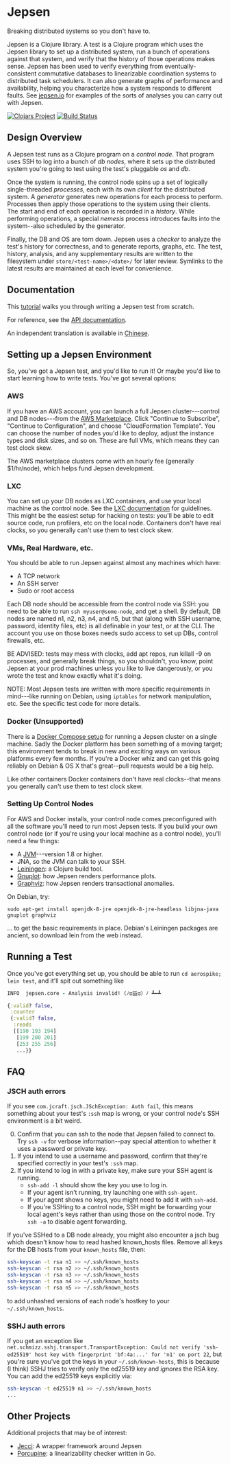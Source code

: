 # Jepsen

Breaking distributed systems so you don't have to.

Jepsen is a Clojure library. A test is a Clojure program which uses the Jepsen
library to set up a distributed system, run a bunch of operations against that
system, and verify that the history of those operations makes sense. Jepsen has
been used to verify everything from eventually-consistent commutative databases
to linearizable coordination systems to distributed task schedulers. It can
also generate graphs of performance and availability, helping you characterize
how a system responds to different faults. See
[jepsen.io](https://jepsen.io/analyses) for examples of the sorts of analyses
you can carry out with Jepsen.

[![Clojars Project](https://img.shields.io/clojars/v/jepsen.svg)](https://clojars.org/jepsen)
[![Build Status](https://travis-ci.com/jepsen-io/jepsen.svg?branch=main)](https://travis-ci.com/jepsen-io/jepsen)

## Design Overview

A Jepsen test runs as a Clojure program on a *control node*. That program uses
SSH to log into a bunch of *db nodes*, where it sets up the distributed system
you're going to test using the test's pluggable *os* and *db*.

Once the system is running, the control node spins up a set of logically
single-threaded *processes*, each with its own *client* for the distributed
system. A *generator* generates new operations for each process to perform.
Processes then apply those operations to the system using their clients. The
start and end of each operation is recorded in a *history*. While performing
operations, a special *nemesis* process introduces faults into the system--also
scheduled by the generator.

Finally, the DB and OS are torn down. Jepsen uses a *checker* to analyze the
test's history for correctness, and to generate reports, graphs, etc. The test,
history, analysis, and any supplementary results are written to the filesystem
under `store/<test-name>/<date>/` for later review. Symlinks to the latest
results are maintained at each level for convenience.

## Documentation

This [tutorial](doc/tutorial/index.md) walks you through writing a Jepsen test
from scratch.

For reference, see the [API documentation](http://jepsen-io.github.io/jepsen/).

An independent translation is available in [Chinese](https://jaydenwen123.gitbook.io/zh_jepsen_doc/).

## Setting up a Jepsen Environment

So, you've got a Jepsen test, and you'd like to run it! Or maybe you'd like to start learning how to write tests. You've got several options:

### AWS

If you have an AWS account, you can launch a full Jepsen cluster---control and
DB nodes---from the [AWS
Marketplace](https://aws.amazon.com/marketplace/pp/Jepsen-LLC-Jepsen/B01LZ7Y7U0).
Click "Continue to Subscribe", "Continue to Configuration", and choose
"CloudFormation Template". You can choose the number of nodes you'd like to
deploy, adjust the instance types and disk sizes, and so on. These are full
VMs, which means they can test clock skew.

The AWS marketplace clusters come with an hourly fee (generally $1/hr/node),
which helps fund Jepsen development.

### LXC

You can set up your DB nodes as LXC containers, and use your local machine as
the control node. See the [LXC documentation](doc/lxc.md) for guidelines. This
might be the easiest setup for hacking on tests: you'll be able to edit source
code, run profilers, etc on the local node. Containers don't have real clocks, so you generally can't use them to test clock skew.

### VMs, Real Hardware, etc.

You should be able to run Jepsen against almost any machines which have:

- A TCP network
- An SSH server
- Sudo or root access

Each DB node should be accessible from the control node via SSH: you need to be
able to run `ssh myuser@some-node`, and get a shell. By default, DB nodes are
named n1, n2, n3, n4, and n5, but that (along with SSH username, password,
identity files, etc) is all definable in your test, or at the CLI. The account
you use on those boxes needs sudo access to set up DBs, control firewalls, etc.

BE ADVISED: tests may mess with clocks, add apt repos, run killall -9 on
processes, and generally break things, so you shouldn't, you know, point Jepsen
at your prod machines unless you like to live dangerously, or you wrote the
test and know exactly what it's doing.

NOTE: Most Jepsen tests are written with more specific requirements in
mind---like running on Debian, using `iptables` for network manipulation, etc.
See the specific test code for more details.

### Docker (Unsupported)

There is a [Docker Compose setup](/docker) for running a Jepsen cluster on a
single machine. Sadly the Docker platform has been something of a moving
target; this environment tends to break in new and exciting ways on various
platforms every few months. If you're a Docker whiz and can get this going
reliably on Debian & OS X that's great--pull requests would be a big help.

Like other containers Docker containers don't have real clocks--that means you
generally can't use them to test clock skew.

### Setting Up Control Nodes

For AWS and Docker installs, your control node comes preconfigured with all the
software you'll need to run most Jepsen tests. If you build your own control
node (or if you're using your local machine as a control node), you'll need a
few things:

- A [JVM](https://openjdk.java.net/install/)---version 1.8 or higher.
- JNA, so the JVM can talk to your SSH.
- [Leiningen](https://leiningen.org/): a Clojure build tool.
- [Gnuplot](http://www.gnuplot.info/): how Jepsen renders performance plots.
- [Graphviz](https://graphviz.org/): how Jepsen renders transactional anomalies.

On Debian, try:

```
sudo apt-get install openjdk-8-jre openjdk-8-jre-headless libjna-java gnuplot graphviz
```

... to get the basic requirements in place. Debian's Leiningen packages are
ancient, so download lein from the web instead.

## Running a Test

Once you've got everything set up, you should be able to run `cd aerospike;
lein test`, and it'll spit out something like

```clj
INFO  jepsen.core - Analysis invalid! (ﾉಥ益ಥ）ﾉ ┻━┻

{:valid? false,
 :counter
 {:valid? false,
  :reads
  [[190 193 194]
   [199 200 201]
   [253 255 256]
   ...}}
```

## FAQ

### JSCH auth errors

If you see `com.jcraft.jsch.JSchException: Auth fail`, this means something
about your test's `:ssh` map is wrong, or your control node's SSH environment
is a bit weird.

0. Confirm that you can ssh to the node that Jepsen failed to connect to. Try
   `ssh -v` for verbose information--pay special attention to whether it uses a
   password or private key.
1. If you intend to use a username and password, confirm that they're specified
   correctly in your test's `:ssh` map.
2. If you intend to log in with a private key, make sure your SSH agent is
   running.
   - `ssh-add -l` should show the key you use to log in.
   - If your agent isn't running, try launching one with `ssh-agent`.
   - If your agent shows no keys, you might need to add it with `ssh-add`.
   - If you're SSHing to a control node, SSH might be forwarding your local
     agent's keys rather than using those on the control node. Try `ssh -a` to
     disable agent forwarding.

If you've SSHed to a DB node already, you might also encounter a jsch bug which
doesn't know how to read hashed known_hosts files. Remove all keys for the DB
hosts from your `known_hosts` file, then:

```sh
ssh-keyscan -t rsa n1 >> ~/.ssh/known_hosts
ssh-keyscan -t rsa n2 >> ~/.ssh/known_hosts
ssh-keyscan -t rsa n3 >> ~/.ssh/known_hosts
ssh-keyscan -t rsa n4 >> ~/.ssh/known_hosts
ssh-keyscan -t rsa n5 >> ~/.ssh/known_hosts
```

to add unhashed versions of each node's hostkey to your `~/.ssh/known_hosts`.

### SSHJ auth errors

If you get an exception like `net.schmizz.sshj.transport.TransportException:
Could not verify 'ssh-ed25519' host key with fingerprint 'bf:4a:...' for 'n1'
on port 22`, but you're sure you've got the keys in your `~/.ssh/known-hosts`,
this is because (I think) SSHJ tries to verify only the ed25519 key and
*ignores* the RSA key. You can add the ed25519 keys explicitly via:

```sh
ssh-keyscan -t ed25519 n1 >> ~/.ssh/known_hosts
...
```

## Other Projects

Additional projects that may be of interest:

- [Jecci](https://github.com/michaelzenz/jecci): A wrapper framework around Jepsen
- [Porcupine](https://github.com/anishathalye/porcupine): a linearizability checker written in Go.
